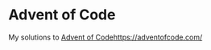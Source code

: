 # Advent of Code
My solutions to [Advent of Code](https://adventofcode.com/)https://adventofcode.com/
